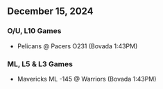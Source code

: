## December 15, 2024
### O/U, L10 Games
* Pelicans @ Pacers O231 (Bovada 1:43PM)
### ML, L5 & L3 Games
* Mavericks ML -145 @ Warriors (Bovada 1:43PM)